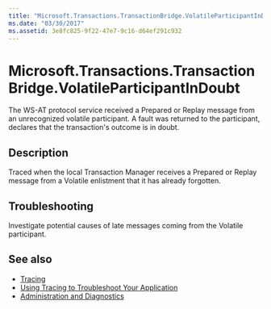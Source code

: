 ```yaml
---
title: "Microsoft.Transactions.TransactionBridge.VolatileParticipantInDoubt"
ms.date: "03/30/2017"
ms.assetid: 3e8fc825-9f22-47e7-9c16-d64ef291c932
---
```

# Microsoft.Transactions.TransactionBridge.VolatileParticipantInDoubt
The WS-AT protocol service received a Prepared or Replay message from an unrecognized volatile participant. A fault was returned to the participant, declares that the transaction's outcome is in doubt.  
  
## Description  
 Traced when the local Transaction Manager receives a Prepared or Replay message from a Volatile enlistment that it has already forgotten.  
  
## Troubleshooting  
 Investigate potential causes of late messages coming from the Volatile participant.  
  
## See also

- [Tracing](../../../../../docs/framework/wcf/diagnostics/tracing/index.md)
- [Using Tracing to Troubleshoot Your Application](../../../../../docs/framework/wcf/diagnostics/tracing/using-tracing-to-troubleshoot-your-application.md)
- [Administration and Diagnostics](../../../../../docs/framework/wcf/diagnostics/index.md)
